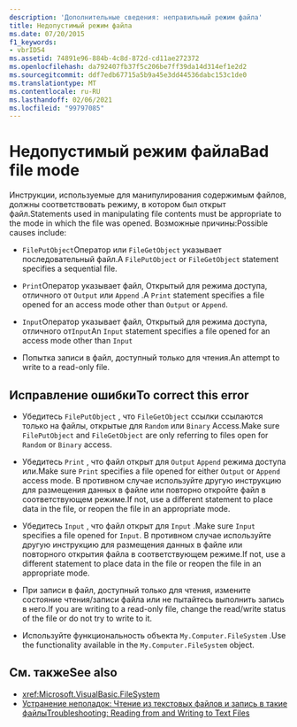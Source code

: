 ```yaml
---
description: 'Дополнительные сведения: неправильный режим файла'
title: Недопустимый режим файла
ms.date: 07/20/2015
f1_keywords:
- vbrID54
ms.assetid: 74891e96-884b-4c8d-872d-cd11ae272372
ms.openlocfilehash: da792407fb37f5c206be7ff39da14d314ef1e2d2
ms.sourcegitcommit: ddf7edb67715a5b9a45e3dd44536dabc153c1de0
ms.translationtype: MT
ms.contentlocale: ru-RU
ms.lasthandoff: 02/06/2021
ms.locfileid: "99797085"
---
```

# <a name="bad-file-mode"></a><span data-ttu-id="cbe9d-103">Недопустимый режим файла</span><span class="sxs-lookup"><span data-stu-id="cbe9d-103">Bad file mode</span></span>

<span data-ttu-id="cbe9d-104">Инструкции, используемые для манипулирования содержимым файлов, должны соответствовать режиму, в котором был открыт файл.</span><span class="sxs-lookup"><span data-stu-id="cbe9d-104">Statements used in manipulating file contents must be appropriate to the mode in which the file was opened.</span></span> <span data-ttu-id="cbe9d-105">Возможные причины:</span><span class="sxs-lookup"><span data-stu-id="cbe9d-105">Possible causes include:</span></span>  
  
- <span data-ttu-id="cbe9d-106">`FilePutObject`Оператор или `FileGetObject` указывает последовательный файл.</span><span class="sxs-lookup"><span data-stu-id="cbe9d-106">A `FilePutObject` or `FileGetObject` statement specifies a sequential file.</span></span>  
  
- <span data-ttu-id="cbe9d-107">`Print`Оператор указывает файл, Открытый для режима доступа, отличного от `Output` или `Append` .</span><span class="sxs-lookup"><span data-stu-id="cbe9d-107">A `Print` statement specifies a file opened for an access mode other than `Output` or `Append`.</span></span>  
  
- <span data-ttu-id="cbe9d-108">`Input`Оператор указывает файл, Открытый для режима доступа, отличного от`Input`</span><span class="sxs-lookup"><span data-stu-id="cbe9d-108">An `Input` statement specifies a file opened for an access mode other than `Input`</span></span>  
  
- <span data-ttu-id="cbe9d-109">Попытка записи в файл, доступный только для чтения.</span><span class="sxs-lookup"><span data-stu-id="cbe9d-109">An attempt to write to a read-only file.</span></span>  
  
## <a name="to-correct-this-error"></a><span data-ttu-id="cbe9d-110">Исправление ошибки</span><span class="sxs-lookup"><span data-stu-id="cbe9d-110">To correct this error</span></span>  
  
- <span data-ttu-id="cbe9d-111">Убедитесь `FilePutObject` , что `FileGetObject` ссылки ссылаются только на файлы, открытые для `Random` или `Binary` Access.</span><span class="sxs-lookup"><span data-stu-id="cbe9d-111">Make sure `FilePutObject` and `FileGetObject` are only referring to files open for `Random` or `Binary` access.</span></span>  
  
- <span data-ttu-id="cbe9d-112">Убедитесь `Print` , что файл открыт для `Output` `Append` режима доступа или.</span><span class="sxs-lookup"><span data-stu-id="cbe9d-112">Make sure `Print` specifies a file opened for either `Output` or `Append` access mode.</span></span> <span data-ttu-id="cbe9d-113">В противном случае используйте другую инструкцию для размещения данных в файле или повторно откройте файл в соответствующем режиме.</span><span class="sxs-lookup"><span data-stu-id="cbe9d-113">If not, use a different statement to place data in the file, or reopen the file in an appropriate mode.</span></span>  
  
- <span data-ttu-id="cbe9d-114">Убедитесь `Input` , что файл открыт для `Input` .</span><span class="sxs-lookup"><span data-stu-id="cbe9d-114">Make sure `Input` specifies a file opened for `Input`.</span></span> <span data-ttu-id="cbe9d-115">В противном случае используйте другую инструкцию для размещения данных в файле или повторного открытия файла в соответствующем режиме.</span><span class="sxs-lookup"><span data-stu-id="cbe9d-115">If not, use a different statement to place data in the file or reopen the file in an appropriate mode.</span></span>  
  
- <span data-ttu-id="cbe9d-116">При записи в файл, доступный только для чтения, измените состояние чтения/записи файла или не пытайтесь выполнить запись в него.</span><span class="sxs-lookup"><span data-stu-id="cbe9d-116">If you are writing to a read-only file, change the read/write status of the file or do not try to write to it.</span></span>  
  
- <span data-ttu-id="cbe9d-117">Используйте функциональность объекта `My.Computer.FileSystem` .</span><span class="sxs-lookup"><span data-stu-id="cbe9d-117">Use the functionality available in the `My.Computer.FileSystem` object.</span></span>  
  
## <a name="see-also"></a><span data-ttu-id="cbe9d-118">См. также</span><span class="sxs-lookup"><span data-stu-id="cbe9d-118">See also</span></span>

- <xref:Microsoft.VisualBasic.FileSystem>
- [<span data-ttu-id="cbe9d-119">Устранение неполадок: Чтение из текстовых файлов и запись в такие файлы</span><span class="sxs-lookup"><span data-stu-id="cbe9d-119">Troubleshooting: Reading from and Writing to Text Files</span></span>](../../developing-apps/programming/drives-directories-files/troubleshooting-reading-from-and-writing-to-text-files.md)
